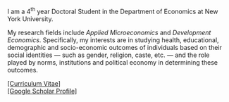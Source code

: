 
I am a 4<sup>th</sup> year Doctoral Student in the Department of Economics at New York University. 

My research fields include *Applied Microeconomics* and *Development Economics*. Specifically, my interests are in studying health, educational, demographic and socio-economic outcomes of individuals based on their social identities &mdash; such as gender, religion, caste, etc. &mdash; and the role played by norms, institutions and political economy in determining these outcomes.

<a href="Files/CV_PhilipMinu.pdf">[Curriculum Vitae]</a>
<br><a href="https://scholar.google.com/citations?user=yqwUdjkAAAAJ&hl=en">[Google Scholar Profile]</a>

